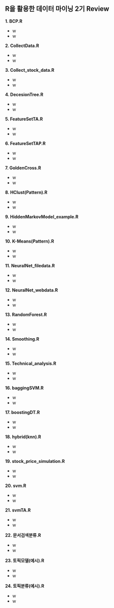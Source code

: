 ## R을 활용한 데이터 마이닝 2기 Review

**1. BCP.R**
  - w
  - w

**2. CollectData.R**
  - w
  - w
  
**3. Collect_stock_data.R**
  - w
  - w
  
**4. DecesionTree.R**
  - w
  - w

**5. FeatureSetTA.R**
  - w
  - w

**6. FeatureSetTAP.R**
  - w
  - w

**7. GoldenCross.R**
  - w
  - w
  
**8. HClust(Pattern).R**
  - w
  - w
  
**9. HiddenMarkovModel_example.R**
  - w
  - w
  
**10. K-Means(Pattern).R**
  - w
  - w
  
**11. NeuralNet_filedata.R**
  - w
  - w
  
**12. NeuralNet_webdata.R**
  - w
  - w
  
**13. RandomForest.R**
  - w
  - w
  
**14. Smoothing.R**
  - w
  - w
  
**15. Technical_analysis.R**
  - w
  - w
  
**16. baggingSVM.R**
  - w
  - w
  
**17. boostingDT.R**
  - w
  - w
  
**18. hybrid(knn).R**
  - w
  - w
  
**19. stock_price_simulation.R**
  - w
  - w
  
**20. svm.R**
  - w
  - w
  
**21. svmTA.R**
  - w
  - w
  
**22. 문서검색분류.R**
  - w
  - w
  
**23. 토픽모델(예시).R**
  - w
  - w
  
**24. 토픽분류(예시).R**
  - w
  - w
